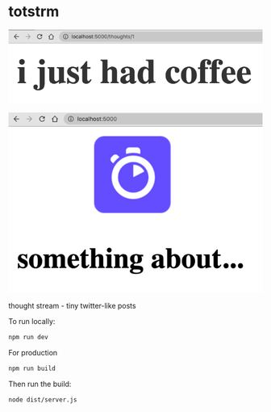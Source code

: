 # totstrm

![Screenshot 1](screenshot1.png)

![Screenshot 2](screenshot2.png)


thought stream - tiny twitter-like posts

To run locally:

```bash
npm run dev
```

For production

```bash
npm run build
```

Then run the build:

```bash
node dist/server.js
```

